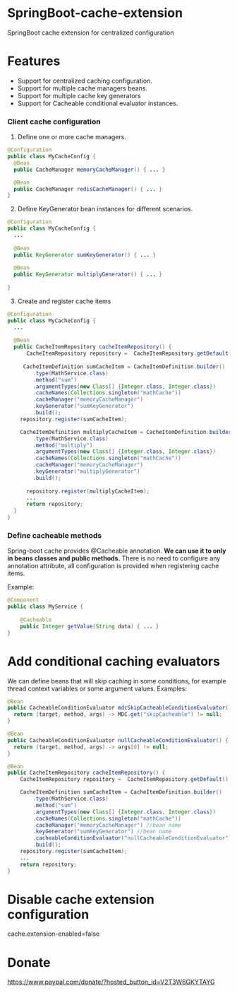 # SpringBoot-cache-extension
SpringBoot cache extension for centralized configuration

# Features
- Support for centralized caching configuration.
- Support for multiple cache managers beans.
- Support for multiple cache key generators
- Support for Cacheable conditional evaluator instances.

### Client cache configuration
1. Define one or more cache managers.
```java
@Configuration
public class MyCacheConfig {
  @Bean
  public CacheManager memoryCacheManager() { ... }

  @Bean
  public CacheManager redisCacheManager() { ... }
}
 ```

2. Define KeyGenerator bean instances for different scenarios.
```java
@Configuration
public class MyCacheConfig {
  ...
  
  @Bean
  public KeyGenerator sumKeyGenerator() { ... }
  
  @Bean
  public KeyGenerator multiplyGenerator() { ... }
  
}
 ```

3. Create and register cache items
```java
@Configuration
public class MyCacheConfig {
  ...
  
  @Bean
  public CacheItemRepository cacheItemRepository() {
      CacheItemRepository repository =  CacheItemRepository.getDefault();
      
     CacheItemDefinition sumCacheItem = CacheItemDefinition.builder()
        .type(MathService.class)
        .method("sum")
        .argumentTypes(new Class[] {Integer.class, Integer.class})
        .cacheNames(Collections.singleton("mathCache"))
        .cacheManager("memoryCacheManager")
        .keyGenerator("sumKeyGenerator")
        .build();
    repository.register(sumCacheItem);

    CacheItemDefinition multiplyCacheItem = CacheItemDefinition.builder()
        .type(MathService.class)
        .method("multiply")
        .argumentTypes(new Class[] {Integer.class, Integer.class})
        .cacheNames(Collections.singleton("mathCache"))
        .cacheManager("memoryCacheManager")
        .keyGenerator("multiplyGenerator")
        .build();
      
      repository.register(multiplyCacheItem);
      ...
      return repository;
  }
}
 ```
### Define cacheable methods
Spring-boot cache provides @Cacheable annotation. **We can use it to only in beans classes and public methods.**
There is no need to configure any annotation attribute, all configuration is provided when registering cache items.

Example:
```java
@Component
public class MyService {
    
    @Cacheable
    public Integer getValue(String data) { ... }
}
 ```

# Add conditional caching evaluators
We can define beans that will skip caching in some conditions, for example thread context variables
or some argument values.
Examples:

```java
@Bean
public CacheableConditionEvaluator mdcSkipCacheableConditionEvaluator() {
  return (target, method, args) -> MDC.get("skipCacheable") != null;
}

@Bean
public CacheableConditionEvaluator nullCacheableConditionEvaluator() {
  return (target, method, args) -> args[0] != null;
}

@Bean
public CacheItemRepository cacheItemRepository() {
    CacheItemRepository repository =  CacheItemRepository.getDefault();

    CacheItemDefinition sumCacheItem = CacheItemDefinition.builder()
        .type(MathService.class)
        .method("sum")
        .argumentTypes(new Class[] {Integer.class, Integer.class})
        .cacheNames(Collections.singleton("mathCache"))
        .cacheManager("memoryCacheManager") //bean name
        .keyGenerator("sumKeyGenerator") //bean name
        .cacheableConditionEvaluator("nullCacheableConditionEvaluator") //bean name
        .build();
    repository.register(sumCacheItem);
    ...
    return repository;
}
```
 
# Disable cache extension configuration
cache.extension-enabled=false

# Donate
https://www.paypal.com/donate/?hosted_button_id=V2T3W6GKYTAYG